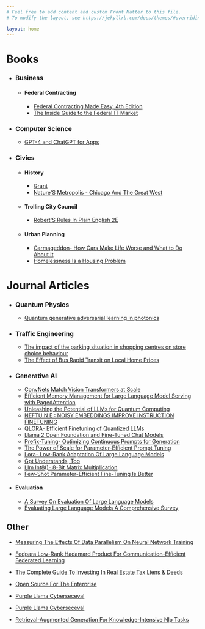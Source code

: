 ```yaml
---
# Feel free to add content and custom Front Matter to this file.
# To modify the layout, see https://jekyllrb.com/docs/themes/#overriding-theme-defaults

layout: home
---
```


# Books

* ### Business
    * #### Federal Contracting
      - [Federal Contracting Made Easy, 4th Edition](summaries/federalcontractingmadeeasy4thedition/index.html)
      - [The Inside Guide to the Federal IT Market](summaries/theinsideguidetothefederalitmarket/index.html)
* ### Computer Science
  - [GPT-4 and ChatGPT for Apps](summaries/gpt4andchatgptforapps/index.html)

* ### Civics
  * #### History
    - [Grant](summaries/grant/index.html)
    - [Nature'S Metropolis - Chicago And The Great West](summaries/naturesmetropolischicagoandthegreatwest/index.html)

  * #### Trolling City Council
    - [Robert'S Rules In Plain English 2E](summaries/robertsrulesinplainenglish2e/index.html)
  * #### Urban Planning
      - [Carmageddon- How Cars Make Life Worse and What to Do About It](summaries/carmageddonhowcarsmakelifeworseandwhattodoaboutit/index.html)
      - [Homelessness Is a Housing Problem](summaries/homelessnessisahousingproblem/index.html)



# Journal Articles

* ### Quantum Physics
  - [Quantum generative adversarial learning in photonics](summaries/quantumgenerativeadversariallearninginphotonics/index.html)
* ### Traffic Engineering
  - [The impact of the parking situation in shopping centres on store choice behaviour](summaries/theimpactoftheparkingsituationinshoppingcentresonstorechoicebehaviour/index.html)
  - [The Effect of Bus Rapid Transit on Local Home Prices](summaries/theeffectofbusrapidtransitonlocalhomeprices/index.html)
* ### Generative AI
  - [ConvNets Match Vision Transformers at Scale](summaries/convnetsmatchvisiontransformersatscale/index.html)
  - [Efficient Memory Management for Large Language Model Serving with PagedAttention](summaries/efficientmemorymanagementforlargelanguagemodelservingwithpagedattention/index.html)
  - [Unleashing the Potential of LLMs for Quantum Computing](summaries/unleashingthepotentialofllmsforquantumcomputing/index.html)
  - [NEFTU N E : NOISY EMBEDDINGS IMPROVE INSTRUCTION FINETUNING](summaries/neftunenoisyembeddingsimproveinstructionfinetuning/index.html)
  - [QLORA- Efficient Finetuning of Quantized LLMs](summaries/qloraefficientfinetuningofquantizedllms/index.html)
  - [Llama 2 Open Foundation and Fine-Tuned Chat Models](summaries/llama2openfoundationandfinetunedchatmodels/index.html)
  - [Prefix-Tuning- Optimizing Continuous Prompts for Generation](summaries/prefixtuningoptimizingcontinuouspromptsforgeneration/index.html)
  - [The Power of Scale for Parameter-Efficient Prompt Tuning](summaries/thepowerofscaleforparameterefficientprompttuning/index.html)
  - [Lora- Low-Rank Adaptation Of Large Language Models](summaries/loralowrankadaptationoflargelanguagemodels/index.html)
  - [Gpt Understands, Too](summaries/gptunderstandstoo/index.html)
  - [Llm Int8()- 8-Bit Matrix Multiplication](summaries/llmint88bitmatrixmultiplication/index.html)
  - [Few-Shot Parameter-Efficient Fine-Tuning Is Better](summaries/fewshotparameterefficientfinetuningisbetter/index.html)
* #### Evaluation
  - [A Survey On Evaluation Of Large Language Models](summaries/asurveyonevaluationoflargelanguagemodels/index.html)
  - [Evaluating Large Language Models A Comprehensive Survey](summaries/evaluatinglargelanguagemodelsacomprehensivesurvey/index.html)


## Other

- [Measuring The Effects Of Data Parallelism On Neural Network Training](summaries/measuringtheeffectsofdataparallelismonneuralnetworktraining/index.html)

- [Fedpara Low-Rank Hadamard Product For Communication-Efficient Federated Learning](summaries/fedparalowrankhadamardproductforcommunicationefficientfederatedlearning/index.html)

- [The Complete Guide To Investing In Real Estate Tax Liens & Deeds](summaries/thecompleteguidetoinvestinginrealestatetaxliensdeeds/index.html)

- [Open Source For The Enterprise](summaries/opensourcefortheenterprise/index.html)

- [Purple Llama Cyberseceval](summaries/purplellamacyberseceval/index.html)

- [Purple Llama Cyberseceval](summaries/purplellamacyberseceval/index.html)

- [Retrieval-Augmented Generation For Knowledge-Intensive Nlp Tasks](summaries/retrievalaugmentedgenerationforknowledgeintensivenlptasks/index.html)
